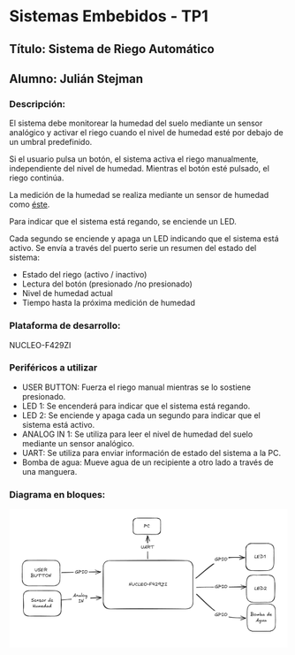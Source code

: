 # Sistemas Embebidos - TP1
## Título: Sistema de Riego Automático
## Alumno: Julián Stejman

### Descripción:
El sistema debe monitorear la humedad del suelo mediante un sensor analógico y activar el riego cuando el nivel de humedad esté por debajo de un umbral predefinido.

Si el usuario pulsa un botón, el sistema activa el riego manualmente, independiente del nivel de humedad. Mientras el botón esté pulsado, el riego continúa.

La medición de la humedad se realiza mediante un sensor de humedad como [éste](https://articulo.mercadolibre.com.ar/MLA-912019500-modulo-sensor-de-humedad-de-suelo-tierra-higrometro-arduino-_JM?matt_tool=27348800&matt_word=&matt_source=google&matt_campaign_id=22107887484&matt_ad_group_id=173357593636&matt_match_type=&matt_network=g&matt_device=c&matt_creative=729634821107&matt_keyword=&matt_ad_position=&matt_ad_type=pla&matt_merchant_id=546301794&matt_product_id=MLA912019500&matt_product_partition_id=2394343693421&matt_target_id=pla-2394343693421&cq_src=google_ads&cq_cmp=22107887484&cq_net=g&cq_plt=gp&cq_med=pla&gad_source=1&gclid=CjwKCAjwnPS-BhBxEiwAZjMF0majQV8Qc0__Ft71JBLiJaX5zt01v3b3AZPCyNBwX2q637RYmr514hoCKrgQAvD_BwE).

Para indicar que el sistema está regando, se enciende un LED.

Cada segundo se enciende y apaga un LED indicando que el sistema está activo. Se envía a través del puerto serie un resumen del estado del sistema:
- Estado del riego (activo / inactivo)
- Lectura del botón (presionado /no presionado)
- Nivel de humedad actual
- Tiempo hasta la próxima medición de humedad


### Plataforma de desarrollo: 
NUCLEO-F429ZI
### Periféricos a utilizar

 - USER BUTTON: Fuerza el riego manual mientras se lo sostiene presionado.
 - LED 1: Se encenderá para indicar que el sistema está regando.
 - LED 2: Se enciende y apaga cada un segundo para indicar que el sistema está activo.
 - ANALOG IN 1: Se utiliza para leer el nivel de humedad del suelo mediante un sensor analógico.
 - UART: Se utiliza para enviar información de estado del sistema a la PC.
 - Bomba de agua: Mueve agua de un recipiente a otro lado a través de una manguera. 

### Diagrama en bloques:
![Diagrama en bloques](bloques.png)

